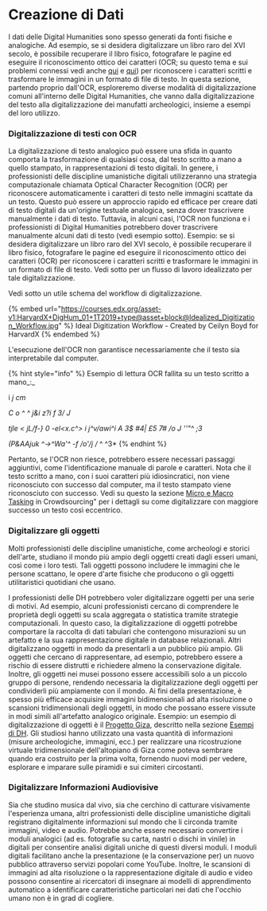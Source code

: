 # Creazione di Dati

I dati delle Digital Humanities sono spesso generati da fonti fisiche e analogiche. Ad esempio, se si desidera digitalizzare un libro raro del XVI secolo, è possibile recuperare il libro fisico, fotografare le pagine ed eseguire il riconoscimento ottico dei caratteri (OCR; su questo tema e sui problemi connessi vedi anche [qui](../data-cleaning/problems-with-data/) e [qui](../issues/google-ngram.md)) per riconoscere i caratteri scritti e trasformare le immagini in un formato di file di testo. In questa sezione, partendo proprio dall'OCR, esploreremo diverse modalità di digitalizzazione comuni all'interno delle Digital Humanities, che vanno dalla digitalizzazione del testo alla digitalizzazione dei manufatti archeologici, insieme a esempi del loro utilizzo.

### Digitalizzazione di testi con OCR

La digitalizzazione di testo analogico può essere una sfida in quanto comporta la trasformazione di qualsiasi cosa, dal testo scritto a mano a quello stampato, in rappresentazioni di testo digitali. In genere, i professionisti delle discipline umanistiche digitali utilizzeranno una strategia computazionale chiamata Optical Character Recognition (OCR) per riconoscere automaticamente i caratteri di testo nelle immagini scattate da un testo. Questo può essere un approccio rapido ed efficace per creare dati di testo digitali da un'origine testuale analogica, senza dover trascrivere manualmente i dati di testo. Tuttavia, in alcuni casi, l'OCR non funziona e i professionisti di Digital Humanities potrebbero dover trascrivere manualmente alcuni dati di testo (vedi esempio sotto). Esempio: se si desidera digitalizzare un libro raro del XVI secolo, è possibile recuperare il libro fisico, fotografare le pagine ed eseguire il riconoscimento ottico dei caratteri (OCR) per riconoscere i caratteri scritti e trasformare le immagini in un formato di file di testo. Vedi sotto per un flusso di lavoro idealizzato per tale digitalizzazione.

Vedi sotto un utile schema del workflow di digitalizzazione.

{% embed url="https://courses.edx.org/asset-v1:HarvardX+DigHum_01+1T2019+type@asset+block@Idealized_Digitization_Workflow.jpg" %}
Ideal Digitization Workflow - Created by Ceilyn Boyd for HarvardX
{% endembed %}

L'esecuzione dell'OCR non garantisce necessariamente che il testo sia interpretabile dal computer.

{% hint style="info" %}
Esempio di lettura OCR fallita su un testo scritto a mano_:_

i _j cm_

_C o ^ ^ j\&i z?i f 3/ J_&#x20;

_tjle < jL/f-} 0 -el\<x.c^> i j^v/awi^i A 3$ #4| £5 7# /o J ''"^ ;3_

&#x20;_(P\&AAjuk ^->^Wa'^ -f /o'/j_ _/_ ^ ^3\*
{% endhint %}

Pertanto, se l'OCR non riesce, potrebbero essere necessari passaggi aggiuntivi, come l'identificazione manuale di parole e caratteri. Nota che il testo scritto a mano, con i suoi caratteri più idiosincratici, non viene riconosciuto con successo dal computer, ma il testo stampato viene riconosciuto con successo. Vedi su questo la sezione [Micro e Macro Tasking](../crowdsourcing/crowdsourcing.md) in Crowdsourcing" per i dettagli su come digitalizzare con maggiore successo un testo così eccentrico.

### Digitalizzare gli oggetti

Molti professionisti delle discipline umanistiche, come archeologi e storici dell'arte, studiano il mondo più ampio degli oggetti creati dagli esseri umani, così come i loro testi. Tali oggetti possono includere le immagini che le persone scattano, le opere d'arte fisiche che producono o gli oggetti utilitaristici quotidiani che usano.

I professionisti delle DH potrebbero voler digitalizzare oggetti per una serie di motivi. Ad esempio, alcuni professionisti cercano di comprendere le proprietà degli oggetti su scala aggregata o statistica tramite strategie computazionali. In questo caso, la digitalizzazione di oggetti potrebbe comportare la raccolta di dati tabulari che contengono misurazioni su un artefatto e la sua rappresentazione digitale in database relazionali. Altri digitalizzano oggetti in modo da presentarli a un pubblico più ampio. Gli oggetti che cercano di rappresentare, ad esempio, potrebbero essere a rischio di essere distrutti e richiedere almeno la conservazione digitale. Inoltre, gli oggetti nei musei possono essere accessibili solo a un piccolo gruppo di persone, rendendo necessaria la digitalizzazione degli oggetti per condividerli più ampiamente con il mondo. Ai fini della presentazione, è spesso più efficace acquisire immagini bidimensionali ad alta risoluzione o scansioni tridimensionali degli oggetti, in modo che possano essere vissute in modi simili all'artefatto analogico originale. Esempio: un esempio di digitalizzazione di oggetti è il [Progetto Giza](http://giza.fas.harvard.edu), descritto nella sezione [Esempi di DH](../esempi-di-dh/). Gli studiosi hanno utilizzato una vasta quantità di informazioni (misure archeologiche, immagini, ecc.) per realizzare una ricostruzione virtuale tridimensionale dell'altopiano di Giza come poteva sembrare quando era costruito per la prima volta, fornendo nuovi modi per vedere, esplorare e imparare sulle piramidi e sui cimiteri circostanti.

### Digitalizzare Informazioni Audiovisive&#x20;

Sia che studino musica dal vivo, sia che cerchino di catturare visivamente l'esperienza umana, altri professionisti delle discipline umanistiche digitali registrano digitalmente informazioni sul mondo che li circonda tramite immagini, video e audio. Potrebbe anche essere necessario convertire i moduli analogici (ad es. fotografie su carta, nastri o dischi in vinile) in digitali per consentire analisi digitali uniche di questi diversi moduli. I moduli digitali facilitano anche la presentazione (e la conservazione per) un nuovo pubblico attraverso servizi popolari come YouTube. Inoltre, le scansioni di immagini ad alta risoluzione o la rappresentazione digitale di audio e video possono consentire ai ricercatori di insegnare ai modelli di apprendimento automatico a identificare caratteristiche particolari nei dati che l'occhio umano non è in grad di cogliere.
